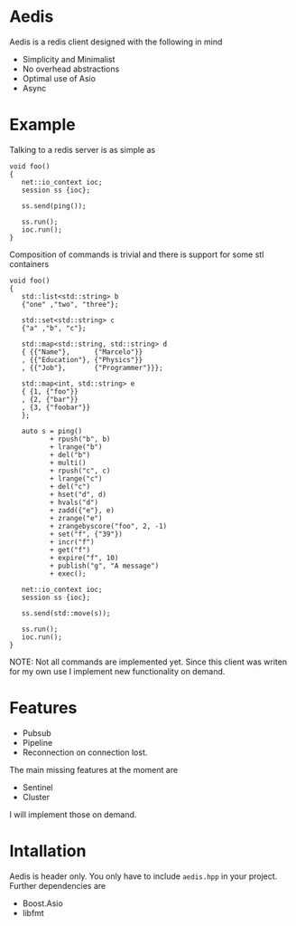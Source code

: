 # Aedis
Aedis is a redis client designed with the following in mind

* Simplicity and Minimalist
* No overhead abstractions
* Optimal use of Asio
* Async

# Example

Talking to a redis server is as simple as

```
void foo()
{
   net::io_context ioc;
   session ss {ioc};

   ss.send(ping());

   ss.run();
   ioc.run();
}
```

Composition of commands is trivial and there is support for some stl
containers

```
void foo()
{
   std::list<std::string> b
   {"one" ,"two", "three"};

   std::set<std::string> c
   {"a" ,"b", "c"};

   std::map<std::string, std::string> d
   { {{"Name"},      {"Marcelo"}} 
   , {{"Education"}, {"Physics"}}
   , {{"Job"},       {"Programmer"}}};

   std::map<int, std::string> e
   { {1, {"foo"}} 
   , {2, {"bar"}}
   , {3, {"foobar"}}
   };

   auto s = ping()
          + rpush("b", b)
          + lrange("b")
          + del("b")
          + multi()
          + rpush("c", c)
          + lrange("c")
          + del("c")
          + hset("d", d)
          + hvals("d")
          + zadd({"e"}, e)
          + zrange("e")
          + zrangebyscore("foo", 2, -1)
          + set("f", {"39"})
          + incr("f")
          + get("f")
          + expire("f", 10)
          + publish("g", "A message")
          + exec();

   net::io_context ioc;
   session ss {ioc};

   ss.send(std::move(s));

   ss.run();
   ioc.run();
}
```

NOTE: Not all commands are implemented yet. Since this client was
writen for my own use I implement new functionality on demand.

# Features

* Pubsub
* Pipeline
* Reconnection on connection lost.

The main missing features at the moment are

* Sentinel
* Cluster

I will implement those on demand.

# Intallation

Aedis is header only. You only have to include `aedis.hpp` in your
project. Further dependencies are 

* Boost.Asio
* libfmt

